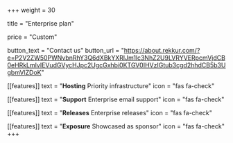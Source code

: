 +++
weight = 30

title = "Enterprise plan"

price = "Custom"

button_text = "Contact us"
button_url = "https://about.rekkur.com/?e=P2V2ZW50PWNvbnRhY3Q6dXBkYXRlJm1lc3NhZ2U9LVRYVERpcmVjdCB0eHRkLmlvIEVudGVycHJpc2UgcGxhbi0KTGV0IHVzIGtub3cgd2hhdCB5b3UgbmVlZDoK"

[[features]]
  text = "**Hosting** Priority infrastructure"
  icon = "fas fa-check"

[[features]]
  text = "**Support** Enterprise email support"
  icon = "fas fa-check"

[[features]]
  text = "**Releases** Enterprise releases"
  icon = "fas fa-check"

[[features]]
  text = "**Exposure** Showcased as sponsor"
  icon = "fas fa-check"
+++
